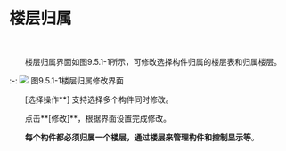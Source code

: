 # 楼层归属
<br/>

&emsp;&emsp;楼层归属界面如图9.5.1\-1所示，可修改选择构件归属的楼层表和归属楼层。


:-: ![](images/546.png)
图9.5.1\-1楼层归属修改界面

&emsp;&emsp;[选择操作**\] 支持选择多个构件同时修改。

&emsp;&emsp;点击**\[修改\]**，根据界面设置完成修改。

&emsp;&emsp;**每个构件都必须归属一个楼层，通过楼层来管理构件和控制显示等**。
